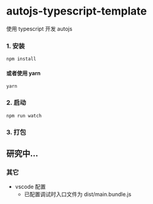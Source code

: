 # autojs-typescript-template

使用 typescript 开发 autojs

### 1. 安装

```
npm install
```

#### 或者使用 yarn

```
yarn
```

### 2. 启动

```
npm run watch
```

### 3. 打包

## 研究中...

### 其它

- vscode 配置
  - 已配置调试时入口文件为 dist/main.bundle.js
